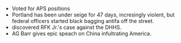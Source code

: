 * Voted for APS positions
* Portland has been under seige for 47 days, incresingly violent, but federal officers started black bagging antifa off the street.
* discovered RFK Jr.'s case against the DHHS.
* AG Barr gives epic speach on China infultrating America.
